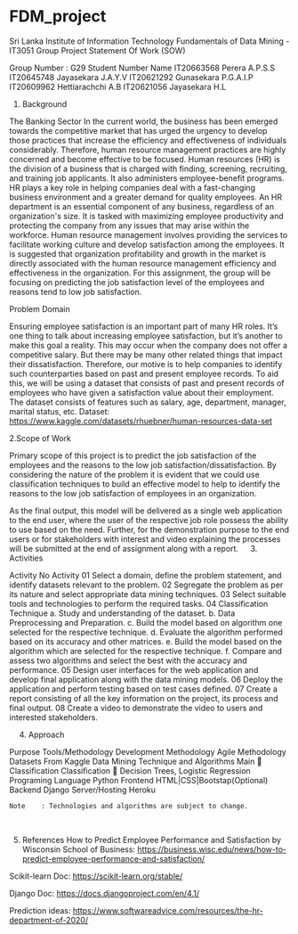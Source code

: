 # FDM_project

Sri Lanka Institute of Information Technology
Fundamentals of Data Mining - IT3051
Group Project
Statement Of Work (SOW)

Group Number	: G29
Student Number	Name
IT20663568	Perera A.P.S.S 
IT20645748 	Jayasekara J.A.Y.V
IT20621292 	Gunasekara P.G.A.I.P
IT20609962 	Hettiarachchi A.B
IT20621056	Jayasekara H.L 


	 
1.	Background 

The Banking Sector
In the current world, the business has been emerged towards the competitive market that has urged the urgency to develop those practices that increase the efficiency and effectiveness of individuals considerably. Therefore, human resource management practices are highly concerned and become effective to be focused. Human resources (HR) is the division of a business that is charged with finding, screening, recruiting, and training job applicants. It also administers employee-benefit programs. HR plays a key role in helping companies deal with a fast-changing business environment and a greater demand for quality employees. An HR department is an essential component of any business, regardless of an organization's size. It is tasked with maximizing employee productivity and protecting the company from any issues that may arise within the workforce. Human resource management involves providing the services to facilitate working culture and develop satisfaction among the employees. It is suggested that organization profitability and growth in the market is directly associated with the human resource management efficiency and effectiveness in the organization. For this assignment, the group will be focusing on predicting the job satisfaction level of the employees and reasons tend to low job satisfaction.



Problem Domain

Ensuring employee satisfaction is an important part of many HR roles. It’s one thing to talk about increasing employee satisfaction, but it’s another to make this goal a reality. This may occur when the company does not offer a competitive salary. But there may be many other related things that impact their dissatisfaction. Therefore, our motive is to help companies to identify such counterparties based on past and present employee records. To aid this, we will be using a dataset that consists of past and present records of employees who have given a satisfaction value about their employment. The dataset consists of features such as salary, age, department, manager, marital status, etc.
Dataset:  https://www.kaggle.com/datasets/rhuebner/human-resources-data-set
 
 
 
 
 
2.Scope of Work

Primary scope of this project is to predict the job satisfaction of the employees and the
reasons to the low job satisfaction/dissatisfaction. By considering the nature of the problem
it is evident that we could use classification techniques to build an effective model to help
to identify the reasons to the low job satisfaction of employees in an organization.

As the final output, this model will be delivered as a single web application to the end user,
where the user of the respective job role possess the ability to use based on the need. Further,
for the demonstration purpose to the end users or for stakeholders with interest and video
explaining the processes will be submitted at the end of assignment along with a report.
 
3.	Activities 

Activity No	Activity
01	Select a domain, define the problem statement, and identify datasets relevant to the problem.
02	Segregate the problem as per its nature and select appropriate data mining techniques.
03	Select suitable tools and technologies to perform the required tasks.
04	Classification Technique
	a.	Study and understanding of the dataset.
	b.	Data Preprocessing and Preparation.
	c.	Build the model based on algorithm one selected for the respective technique.
	d.	Evaluate the algorithm performed based on its accuracy and other matrices. 
	e.	Build the model based on the algorithm which are selected for the respective technique.
	f.	Compare and assess two algorithms and select the best with the accuracy and performance. 
05	Design user interfaces for the web application and develop final application along with the data mining models. 
06	Deploy the application and perform testing based on test cases defined. 
07	Create a report consisting of all the key information on the project, its process and final output.
08	Create a video to demonstrate the video to users and interested stakeholders. 






 
4.	Approach 

Purpose	Tools/Methodology
Development Methodology	Agile Methodology
Datasets	From Kaggle
Data Mining Technique and Algorithms	Main                   Classification 
Classification   Decision Trees, Logistic Regression
Programing Language	Python
Frontend 	HTML|CSS|Bootstap(Optional)
Backend 	Django
Server/Hosting	Heroku

	Note	: Technologies and algorithms are subject to change.
 






5. References
How to Predict Employee Performance and Satisfaction by Wisconsin School of Business:
https://business.wisc.edu/news/how-to-predict-employee-performance-and-satisfaction/

Scikit-learn Doc:
https://scikit-learn.org/stable/

Django Doc:
https://docs.djangoproject.com/en/4.1/

Prediction ideas:
https://www.softwareadvice.com/resources/the-hr-department-of-2020/

